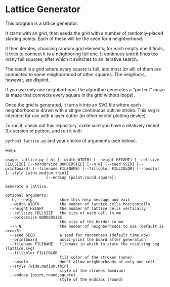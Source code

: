 # Lattice Generator

This program is a lattice generator.

It starts with an grid, then seeds the grid with a number of randomly-placed starting points. Each of these will be the seed
for a neighborhood.

It then iterates, choosing random grid elements; for each empty one it finds, it tries to connect it to a neighboring full one. It continues until it finds too many full squares, after which it switches to an iterative search.

The result is a grid where every square is full, and most (or all) of them are connected to some neighborhood of other squares. The
neighbors, however, are disjoint.

If you use only one neighborhood, the algorithm generates a "perfect" maze (a maze that connects every square in the grid without loops).

Once the grid is generated, it turns it into an SVG file where each neighborhood is drawn with a single continuous outline stroke.
This svg is intended for use with a laser cutter (or other vector plotting device).

To run it, check out this repository, make sure you have a relatively recent 3.x version of python, and run it with

`python3 lattice.py` and your choice of arguments (see below).

Help:

```
usage: lattice.py [-h] [--width WIDTH] [--height HEIGHT] [--cellsize CELLSIZE] [--bordersize BORDERSIZE] [--n N] [--seed SEED] [--printboard] [--filename FILENAME] [--fillcolor FILLCOLOR] [--nosolo] [--style {wide,medium,thin}]
                  [--endcap {point,round,square}]

Generate a lattice.

optional arguments:
  -h, --help            show this help message and exit
  --width WIDTH         the number of lattice cells horizontally
  --height HEIGHT       the number of lattice cells vertically
  --cellsize CELLSIZE   the size of each cell in mm
  --bordersize BORDERSIZE
                        the size of the border in mm
  --n N                 the number of neighborhoods to use (default is area/5)
  --seed SEED           a seed for randomness (default time.now)
  --printboard          ascii-print the board after generation
  --filename FILENAME   filename in which to store the resulting svg (lattice.svg)
  --fillcolor FILLCOLOR
                        fill color of the strokes (none)
  --nosolo              don't allow neighborhoods of only one cell
  --style {wide,medium,thin}
                        style of the strokes (medium)
  --endcap {point,round,square}
                        style of the endcaps (round)
```
